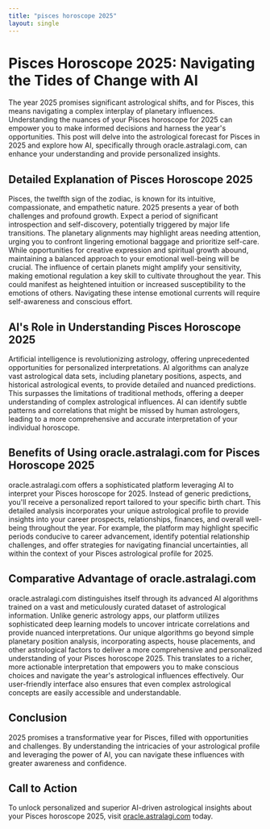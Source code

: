 ```yaml
---
title: "pisces horoscope 2025"
layout: single
---
```


# Pisces Horoscope 2025: Navigating the Tides of Change with AI

The year 2025 promises significant astrological shifts, and for Pisces, this means navigating a complex interplay of planetary influences. Understanding the nuances of your Pisces horoscope for 2025 can empower you to make informed decisions and harness the year's opportunities. This post will delve into the astrological forecast for Pisces in 2025 and explore how AI, specifically through oracle.astralagi.com, can enhance your understanding and provide personalized insights.

## Detailed Explanation of Pisces Horoscope 2025

Pisces, the twelfth sign of the zodiac, is known for its intuitive, compassionate, and empathetic nature.  2025 presents a year of both challenges and profound growth.  Expect a period of significant introspection and self-discovery, potentially triggered by major life transitions.  The planetary alignments may highlight areas needing attention, urging you to confront lingering emotional baggage and prioritize self-care.  While opportunities for creative expression and spiritual growth abound, maintaining a balanced approach to your emotional well-being will be crucial. The influence of certain planets might amplify your sensitivity, making emotional regulation a key skill to cultivate throughout the year. This could manifest as heightened intuition or increased susceptibility to the emotions of others.  Navigating these intense emotional currents will require self-awareness and conscious effort.


## AI's Role in Understanding Pisces Horoscope 2025

Artificial intelligence is revolutionizing astrology, offering unprecedented opportunities for personalized interpretations. AI algorithms can analyze vast astrological data sets, including planetary positions, aspects, and historical astrological events, to provide detailed and nuanced predictions.  This surpasses the limitations of traditional methods, offering a deeper understanding of complex astrological influences.  AI can identify subtle patterns and correlations that might be missed by human astrologers, leading to a more comprehensive and accurate interpretation of your individual horoscope.

## Benefits of Using oracle.astralagi.com for Pisces Horoscope 2025

oracle.astralagi.com offers a sophisticated platform leveraging AI to interpret your Pisces horoscope for 2025.  Instead of generic predictions, you'll receive a personalized report tailored to your specific birth chart. This detailed analysis incorporates your unique astrological profile to provide insights into your career prospects, relationships, finances, and overall well-being throughout the year.  For example, the platform may highlight specific periods conducive to career advancement, identify potential relationship challenges, and offer strategies for navigating financial uncertainties, all within the context of your Pisces astrological profile for 2025.


## Comparative Advantage of oracle.astralagi.com

oracle.astralagi.com distinguishes itself through its advanced AI algorithms trained on a vast and meticulously curated dataset of astrological information.  Unlike generic astrology apps, our platform utilizes sophisticated deep learning models to uncover intricate correlations and provide nuanced interpretations. Our unique algorithms go beyond simple planetary position analysis, incorporating aspects, house placements, and other astrological factors to deliver a more comprehensive and personalized understanding of your Pisces horoscope 2025. This translates to a richer, more actionable interpretation that empowers you to make conscious choices and navigate the year's astrological influences effectively.  Our user-friendly interface also ensures that even complex astrological concepts are easily accessible and understandable.

## Conclusion

2025 promises a transformative year for Pisces, filled with opportunities and challenges. By understanding the intricacies of your astrological profile and leveraging the power of AI, you can navigate these influences with greater awareness and confidence.

## Call to Action

To unlock personalized and superior AI-driven astrological insights about your Pisces horoscope 2025, visit [oracle.astralagi.com](https://oracle.astralagi.com) today.
